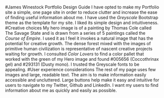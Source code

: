 #James Winestock Portfolio Design Guide
I have opted to make my Portfolio site a simple, one page site in order to reduce clutter and increase the ease of finding useful information about me.
I have used the *Greyscale* Bootstrap theme as the template for my site. I liked its simple design and intuitiveness.
#Creative choices
 My hero image is of a painting by Thomas Cole called The Savage State and is drawn from a series of 5 paintings called the *Course of Empire*. I used it as I feel it invokes a natural image that has the potential for creative growth. The dense forest mixed with the images of primitive human civilization is representative of nascent creative projects waiting for growth. I consulted *Color Lovers* to find a color pallet that worked with the green of my Hero image and found #005656 (Coccothrinax gel) and #293131 (Dusty mono). I trusted the Greyscale fonts to be appealing.
#User experience considerations
The rest of my page uses few images and large, readable text. The aim is to make information easily accessible and uncluttered. Large buttons help make it easy and intuitive for users to navigate to my Twitter, Github and LinkedIn. I want my users to find information about me as quickly and easily as possible.
